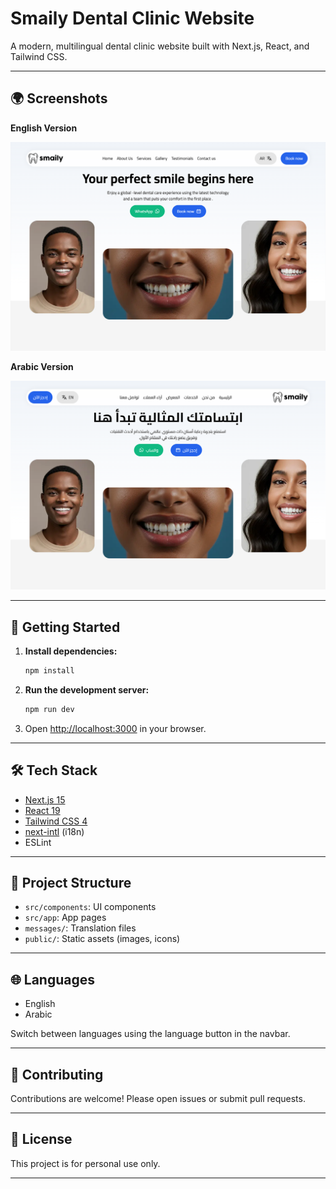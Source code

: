 # Smaily Dental Clinic Website

A modern, multilingual dental clinic website built with Next.js, React, and Tailwind CSS.

---

## 🌍 Screenshots

**English Version**

![English Screenshot](screenshots/Screen-EN.png)

**Arabic Version**

![Arabic Screenshot](screenshots/Screen-AR.png)

---

## 🚀 Getting Started

1. **Install dependencies:**
   ```bash
   npm install
   ```

2. **Run the development server:**
   ```bash
   npm run dev
   ```

3. Open [http://localhost:3000](http://localhost:3000) in your browser.

---

## 🛠️ Tech Stack

- [Next.js 15](https://nextjs.org/)
- [React 19](https://react.dev/)
- [Tailwind CSS 4](https://tailwindcss.com/)
- [next-intl](https://github.com/amannn/next-intl) (i18n)
- ESLint

---

## 📁 Project Structure

- `src/components`: UI components
- `src/app`: App pages
- `messages/`: Translation files
- `public/`: Static assets (images, icons)

---

## 🌐 Languages

- English
- Arabic

Switch between languages using the language button in the navbar.

---

## 🤝 Contributing

Contributions are welcome! Please open issues or submit pull requests.

---

## 📄 License

This project is for personal use only.

---